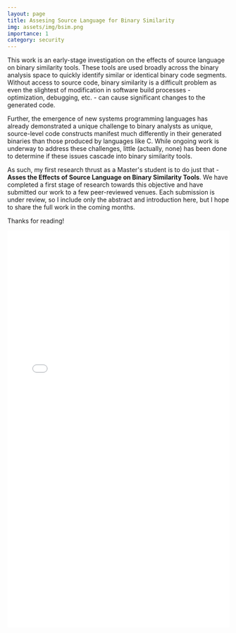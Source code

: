 ```yaml
---
layout: page
title: Assesing Source Language for Binary Similarity
img: assets/img/bsim.png
importance: 1
category: security
---
```


This work is an early-stage investigation on the effects of source language on binary similarity tools. These tools are used broadly across the binary analysis space to quickly identify similar or identical binary code segments. Without access to source code, binary similarity is a difficult problem as even the slightest of modification in software build processes - optimization, debugging, etc. - can cause significant changes to the generated code. 

Further, the emergence of new systems programming languages has already demonstrated a unique challenge to binary analysts as unique, source-level code constructs manifest much differently in their generated binaries than those produced by languages like C. While ongoing work is underway to address these challenges, little (actually, none) has been done to determine if these issues cascade into binary similarity tools. 

As such, my first research thrust as a Master's student is to do just that - **Asses the Effects of Source Language on Binary Similarity Tools**. We have completed a first stage of research towards this objective and have submitted our work to a few peer-reviewed venues. Each submission is under review, so I include only the abstract and introduction here, but I hope to share the full work in the coming months. 

Thanks for reading! 

<embed src="/assets/files/binary-sim-lang-abstract.pdf"  width="100%" height="900">
